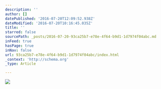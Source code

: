 ```yaml
---
description: ''
author: []
datePublished: '2016-07-20T12:09:52.938Z'
dateModified: '2016-07-20T10:16:45.035Z'
title: ''
starred: false
sourcePath: _posts/2016-07-20-93ca25b7-e78e-4f64-b9d1-1d7974f04abc.md
inFeed: true
hasPage: true
inNav: false
url: 93ca25b7-e78e-4f64-b9d1-1d7974f04abc/index.html
_context: 'http://schema.org'
_type: Article

---
```

![](https://the-grid-user-content.s3-us-west-2.amazonaws.com/6b956756-2631-45ca-a541-986a1694a8ec.jpg)